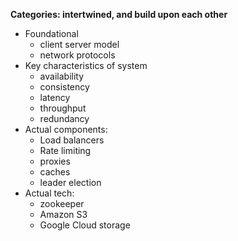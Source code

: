 **Categories: intertwined, and build upon each other**
- Foundational
	- client server model
	- network protocols
- Key characteristics of system
	- availability
	- consistency
	- latency
	- throughput 
	- redundancy
- Actual components:
	- Load balancers
	- Rate limiting
	- proxies
	- caches
	- leader election
- Actual tech:
	- zookeeper
	- Amazon S3
	- Google Cloud storage
